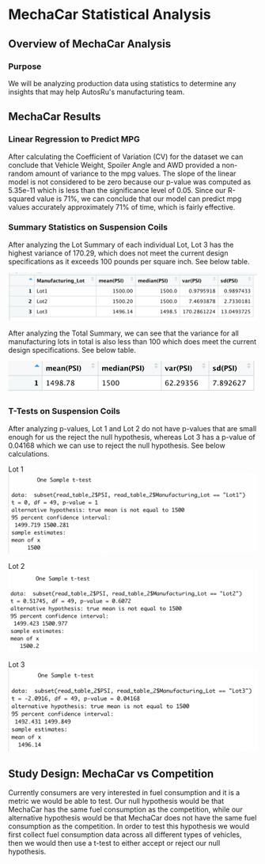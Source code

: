 # MechaCar Statistical Analysis

## Overview of MechaCar Analysis

### Purpose
We will be analyzing production data using statistics to determine any insights that may help AutosRu's manufacturing team.
 
## MechaCar Results

### Linear Regression to Predict MPG

After calculating the Coefficient of Variation (CV) for the dataset we can conclude that Vehicle Weight, Spoiler Angle and AWD provided a non-random amount of variance to the mpg values. The slope of the linear model is not considered to be zero because our p-value was computed as 5.35e-11 which is less than the significance level of 0.05. Since our R-squared value is 71%, we can conclude that our model can predict mpg values accurately approximately 71% of time, which is fairly effective. 

### Summary Statistics on Suspension Coils

After analyzing the Lot Summary of each individual Lot, Lot 3 has the highest variance of 170.29, which does not meet the current design specifications as it exceeds 100 pounds per square inch. See below table.

![This is an image](https://github.com/ddigioac/MechaCar_Statistical_Analysis/blob/3c26dd93314af41c2c39e00337673deece282734/Lot%20Summary.png)

After analyzing the Total Summary, we can see that the variance for all manufacturing lots in total is also less than 100 which does meet the current design specifications. See below table.

![This is an image](https://github.com/ddigioac/MechaCar_Statistical_Analysis/blob/0c6d5547e48986755326ce17bebbc1827faac060/Total%20Summary.png)

### T-Tests on Suspension Coils

After analyzing p-values, Lot 1 and Lot 2 do not have p-values that are small enough for us the reject the null hypothesis, whereas Lot 3 has a p-value of 0.04168 which we can use to reject the null hypothesis. See below calculations.

Lot 1
![This is an image](https://github.com/ddigioac/MechaCar_Statistical_Analysis/blob/a41e4fa01d08247a7a17b4acd77ddb122afb5162/Lot%201.png)

Lot 2
![This is an image](https://github.com/ddigioac/MechaCar_Statistical_Analysis/blob/a41e4fa01d08247a7a17b4acd77ddb122afb5162/Lot%202.png)

Lot 3
![This is an image](https://github.com/ddigioac/MechaCar_Statistical_Analysis/blob/a41e4fa01d08247a7a17b4acd77ddb122afb5162/Lot%203.png)

## Study Design: MechaCar vs Competition

Currently consumers are very interested in fuel consumption and it is a metric we would be able to test. Our null hypothesis would be that MechaCar has the same fuel consumption as the competition, while our alternative hypothesis would be that MechaCar does not have the same fuel consumption as the competition. In order to test this hypothesis we would first collect fuel consumption data across all different types of vehicles, then we would then use a t-test to either accept or reject our null hypothesis. 
